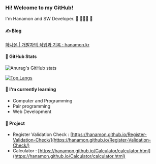 ### Hi! Welcome to my GitHub!
I'm Hanamon and SW Developer. 👋 🧑🏻‍💻 🌳

#### ✍️ Blog
[하나몬 | 개발자의 작업과 기록 : hanamon.kr](https://hanamon.kr)

#### 👾 GitHub Stats
![Anurag's GitHub stats](https://github-readme-stats.vercel.app/api?username=hanamon&count_private=true&show_icons=true&theme=cobalt&icon_color=78D9F8)

[![Top Langs](https://github-readme-stats.vercel.app/api/top-langs/?username=hanamon&layout=compact&card_width=445&hide=hack&exclude_repo=WP-Hanamon-Site,defective-speaker,im-sprint-calculator,im-sprint-query-selector&theme=cobalt)](https://github.com/hanamon/github-readme-stats)

#### 📖 I'm currently learning
- Computer and Programming
- Pair programming
- Web Development

#### 🧩 Project
- Register Validation Check : [https://hanamon.github.io/Register-Validation-Check/](https://hanamon.github.io/Register-Validation-Check/)
- Calculator : [https://hanamon.github.io/Calculator/calculator.html](https://hanamon.github.io/Calculator/calculator.html)

<!--
### 📖 Records
<a href="https://github.com/hanamon/Today-Record">
  <img align="center" src="https://github-readme-stats.vercel.app/api/pin/?username=hanamon&repo=Today-Record" />
</a>
<a href="https://github.com/hanamon/Learning-VueJS">
  <img align="center" src="https://github-readme-stats.vercel.app/api/pin/?username=hanamon&repo=Learning-VueJS" />
</a>
-->

<!--
**hanamon/hanamon** is a ✨ _special_ ✨ repository because its `README.md` (this file) appears on your GitHub profile.

Here are some ideas to get you started:

- 🔭 I’m currently working on ...
- 🌱 I’m currently learning ...
- 👯 I’m looking to collaborate on ...
- 🤔 I’m looking for help with ...
- 💬 Ask me about ...
- 📫 How to reach me: ...
- 😄 Pronouns: ...
- ⚡ Fun fact: ...
-->

